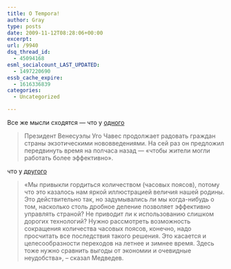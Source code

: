 ```yaml
---
title: O Tempora!
author: Gray
type: posts
date: 2009-11-12T08:28:06+00:00
excerpt:
url: /9940
dsq_thread_id:
  - 45094168
esml_socialcount_LAST_UPDATED:
  - 1497220690
essb_cache_expire:
  - 1616336839
categories:
  - Uncategorized

---
```








Все же мысли сходятся &#8212; что у [одного][1]

> Президент Венесуэлы Уго Чавес продолжает радовать граждан страны экзотическими нововведениями. На сей раз он предложил передвинуть время на полчаса назад — &#171;чтобы жители могли работать более эффективно&#187;.

что у [другого][2]

> «Мы привыкли гордиться количеством (часовых поясов), потому что это казалось нам яркой иллюстрацией величия нашей родины. Это действительно так, но задумывались ли мы когда-нибудь о том, насколько столь дробное деление позволяет эффективно управлять страной? Не приводит ли к использованию слишком дорогих технологий? Нужно рассмотреть возможность сокращения количества часовых поясов, конечно, надо просчитать все последствия такого решения. Это касается и целесообразности переходов на летнее и зимнее время. Здесь тоже нужно сравнить выгоды от экономии и очевидные неудобства», – сказал Медведев.

 [1]: http://www.izvestia.ru/world/article3108653/
 [2]: http://www.gazeta.ru/news/lastnews/2009/11/12/n_1423833.shtml